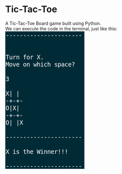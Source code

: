 # Tic-Tac-Toe
  
A Tic-Tac-Toe Board game built using Python.  
We can execute the code in the terminal, just like this:  
![Sample Output](https://github.com/kaitou-1412/Tic-Tac-Toe/blob/main/images/TicTacToe.png)

